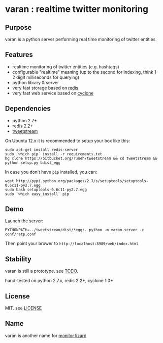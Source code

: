 varan : realtime twitter monitoring
==========

Purpose
-------

varan is a python server performing real time monitoring of twitter entities.

Features
--------
* realtime monitoring of twitter entities (e.g. hashtags)
* configurable "realtime" meaning (up to the second for indexing, think 1-2 digit milliseconds for querying)
* python library & server
* very fast storage based on [redis](http://redis.io)
* very fast web service based on [cyclone](http://cyclone.io)

Dependencies
------------
* python 2.7+
* redis 2.2+
* [tweetstream](https://bitbucket.org/runeh/tweetstream/src)

On Ubuntu 12.x it is recommended to setup your box like this:

```shell
sudo apt-get install redis-server
sudo `which pip` install -r requirements.txt
hg clone https://bitbucket.org/runeh/tweetstream && cd tweetstream && python setup.py bdist_egg
```

In case you don't have `pip` installed, you can:
```shell
wget http://pypi.python.org/packages/2.7/s/setuptools/setuptools-0.6c11-py2.7.egg
sudo bash setuptools-0.6c11-py2.7.egg
sudo `which easy_install` pip
```

Demo
----

Launch the server:
```shell
PYTHONPATH=../tweetstream/dist/*egg:. python -m varan.server -c conf/ratp.conf
```
Then point your brower to `http://localhost:8989/web/index.html`

Stability
---------

varan is still a prototype. see [TODO](https://github.com/oddskool/varan/blob/master/TODO.md). 

hand-tested on python 2.7.x, redis 2.2+, cyclone 1.0+

License
-------

MIT. see [LICENSE](https://github.com/oddskool/varan/blob/master/LICENSE)

Name
----

varan is another name for [monitor lizard](https://en.wikipedia.org/wiki/Monitor_lizard)

